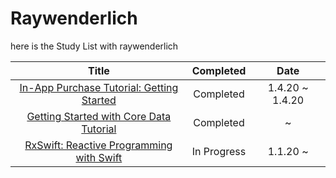 # Raywenderlich

here is the Study List with raywenderlich 

Title  | Completed | Date 
:----:|:--------:|:-----:|
[In-App Purchase Tutorial: Getting Started](https://www.raywenderlich.com/5456-in-app-purchase-tutorial-getting-started) | Completed | 1.4.20 ~ 1.4.20
[Getting Started with Core Data Tutorial](https://www.raywenderlich.com/7569-getting-started-with-core-data-tutorial) | Completed | ~ 
[RxSwift: Reactive Programming with Swift](https://www.raywenderlich.com/books/rxswift-reactive-programming-with-swift/v4.0) | In Progress | 1.1.20 ~
